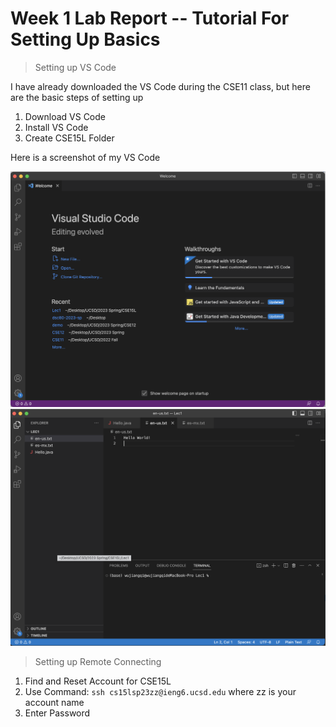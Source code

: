 # Week 1 Lab Report -- Tutorial For Setting Up Basics
> Setting up VS Code
> 
I have already downloaded the VS Code during the CSE11 class, but here are the basic steps of setting up

1. Download VS Code
2. Install VS Code
3. Create CSE15L Folder

Here is a screenshot of my VS Code

![Image](lab1_1.png)
![Image](lab1_2.png)

> Setting up Remote Connecting
1. Find and Reset Account for CSE15L
2. Use Command:
`ssh cs15lsp23zz@ieng6.ucsd.edu` where zz is your account name
3. Enter Password

